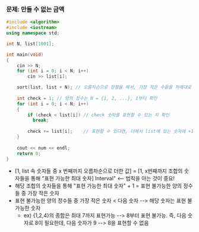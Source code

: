 ### 문제: 만들 수 없는 금액

```C++
#include <algorithm>
#include <iostream>
using namespace std;

int N, list[1001];

int main(void)
{
    cin >> N;
    for (int i = 0; i < N; i++)
        cin >> list[i];

    sort(list, list + N); // 오름차순으로 정렬을 해서, 가장 작은 수들을 차례대로 더해줘야 함
    
    int check = 1; // 양의 정수는 N = {1, 2, ...}, 1부터 확인
    for (int i = 0; i < N; i++)
    {
        if (check < list[i]) // check 숫자를 표현할 수 있는 지 확인
          break;
          
        check += list[i];    // 표현할 수 있다면, 더해서 list에 있는 숫자에 +1을 해서 표현가능한지 확인해야 하는 양의 정수들 중 가장 작은 수를 계산
    }
    
    cout << num << endl;
    return 0;
}
```

* [1, list 속 숫자들 중 x 번째까지 오름차순으로 더한 값] = [1, x번째까지 조합의 숫자들을 통해 "표현 가능한 최대 숫자] Interval" <-- 법칙을 아는 것이 중요!
* 해당 조합의 숫자들을 통해 "표현 가능한 최대 숫자" + 1 = 표현 불가능한 양의 정수들 중 가장 작은 숫자
* 표현 불가능한 양의 정수들 중 가장 작은 숫자 < 다음 숫자 --> 해당 숫자는 표현 불가능한 숫자
  * ex) {1,2,4}의 종합은 최대 7까지 표현가능 --> 8부터 표현 불가능. 즉, 다음 숫자로 8이 필요한데, 다음 숫자가 9 --> 8을 표현할 수 없음
